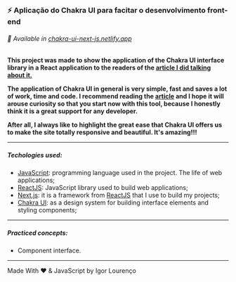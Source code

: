 ### ⚡ Aplicação do Chakra UI para facitar o desenvolvimento front-end

###### 👾 Available in [chakra-ui-next-js.netlify.app](https://chakra-ui-next-js.netlify.app/) 

**This project was made to show the application of the Chakra UI interface library in a React application to the readers of the [article I did talking about it.](https://medium.com/igor-js/chakra-ui-facilitando-o-front-end-javascript-aabcade75f09)**

**The application of Chakra UI in general is very simple, fast and saves a lot of work, time and code. I recommend reading the [article](https://medium.com/igor-js/chakra-ui-facilizando-o-front-end-javascript-aabcade75f09) and I hope it will arouse curiosity so that you start now with this tool, because I honestly think it is a great support for any developer.**

**After all, I always like to highlight the great ease that Chakra UI offers us to make the site totally responsive and beautiful. It's amazing!!!**

---

##### Techologies used:
* [JavaScript](https://www.javascript.com/): programming language used in the project. The life of web applications;
* [ReactJS](https://pt-br.reactjs.org/): JavaScript library used to build web applications;
* [Next.js](http://nextjs.org/): it is a framework from [ReactJS](https://pt-br.reactjs.org/) that I use to build my projects;
* [Chakra UI](https://chakra-ui.com/): as a design system for building interface elements and styling components;

---

##### Practiced concepts:
* Component interface.

---

Made With ❤️ & JavaScript by Igor Lourenço
